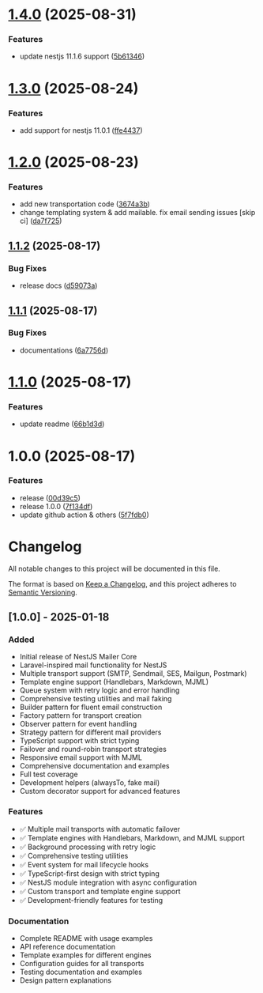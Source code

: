 # [1.4.0](https://github.com/Mahmudulazamshohan/nestjs-mailable/compare/v1.3.0...v1.4.0) (2025-08-31)


### Features

* update nestjs 11.1.6 support ([5b61346](https://github.com/Mahmudulazamshohan/nestjs-mailable/commit/5b61346f9ba2fb2a3d3062f5443788e61a7b73a6))

# [1.3.0](https://github.com/Mahmudulazamshohan/nestjs-mailable/compare/v1.2.0...v1.3.0) (2025-08-24)


### Features

* add support for nestjs 11.0.1 ([ffe4437](https://github.com/Mahmudulazamshohan/nestjs-mailable/commit/ffe4437a68219e7bd743c0e3035f2baf10b4802f))

# [1.2.0](https://github.com/Mahmudulazamshohan/nestjs-mailable/compare/v1.1.2...v1.2.0) (2025-08-23)


### Features

* add new transportation code ([3674a3b](https://github.com/Mahmudulazamshohan/nestjs-mailable/commit/3674a3bc99b739887454201845bb3cc8ed5efd3a))
* change templating system & add mailable. fix email sending issues [skip ci] ([da7f725](https://github.com/Mahmudulazamshohan/nestjs-mailable/commit/da7f725bd56923c7bd5b905fdba70bff3057ac55))

## [1.1.2](https://github.com/Mahmudulazamshohan/nestjs-mailable/compare/v1.1.1...v1.1.2) (2025-08-17)


### Bug Fixes

* release docs ([d59073a](https://github.com/Mahmudulazamshohan/nestjs-mailable/commit/d59073a97e77d1829a5d4aaaf72d5a303492b9fa))

## [1.1.1](https://github.com/Mahmudulazamshohan/nestjs-mailable/compare/v1.1.0...v1.1.1) (2025-08-17)


### Bug Fixes

* documentations ([6a7756d](https://github.com/Mahmudulazamshohan/nestjs-mailable/commit/6a7756d6c89de70f2ff3b1572f0cf3c4e9478fbf))

# [1.1.0](https://github.com/Mahmudulazamshohan/nestjs-mailable/compare/v1.0.0...v1.1.0) (2025-08-17)


### Features

* update readme ([66b1d3d](https://github.com/Mahmudulazamshohan/nestjs-mailable/commit/66b1d3d0181ed4086bdcf83be92fc349dbd5ce84))

# 1.0.0 (2025-08-17)


### Features

* release ([00d39c5](https://github.com/Mahmudulazamshohan/nestjs-mailable/commit/00d39c55fd8b5fd8393dfff22dbb9b9b6fb5484d))
* release 1.0.0 ([7f134df](https://github.com/Mahmudulazamshohan/nestjs-mailable/commit/7f134dfee093a2da2ccea87ed97d617951ad42bf))
* update github action & others ([5f7fdb0](https://github.com/Mahmudulazamshohan/nestjs-mailable/commit/5f7fdb0f17640b7d7d7987822ea8a3a3ba73b589))

# Changelog

All notable changes to this project will be documented in this file.

The format is based on [Keep a Changelog](https://keepachangelog.com/en/1.0.0/),
and this project adheres to [Semantic Versioning](https://semver.org/spec/v2.0.0.html).

## [1.0.0] - 2025-01-18

### Added
- Initial release of NestJS Mailer Core
- Laravel-inspired mail functionality for NestJS
- Multiple transport support (SMTP, Sendmail, SES, Mailgun, Postmark)
- Template engine support (Handlebars, Markdown, MJML)
- Queue system with retry logic and error handling
- Comprehensive testing utilities and mail faking
- Builder pattern for fluent email construction
- Factory pattern for transport creation
- Observer pattern for event handling
- Strategy pattern for different mail providers
- TypeScript support with strict typing
- Failover and round-robin transport strategies
- Responsive email support with MJML
- Comprehensive documentation and examples
- Full test coverage
- Development helpers (alwaysTo, fake mail)
- Custom decorator support for advanced features

### Features
- ✅ Multiple mail transports with automatic failover
- ✅ Template engines with Handlebars, Markdown, and MJML support
- ✅ Background processing with retry logic
- ✅ Comprehensive testing utilities
- ✅ Event system for mail lifecycle hooks
- ✅ TypeScript-first design with strict typing
- ✅ NestJS module integration with async configuration
- ✅ Custom transport and template engine support
- ✅ Development-friendly features for testing

### Documentation
- Complete README with usage examples
- API reference documentation
- Template examples for different engines
- Configuration guides for all transports
- Testing documentation and examples
- Design pattern explanations
